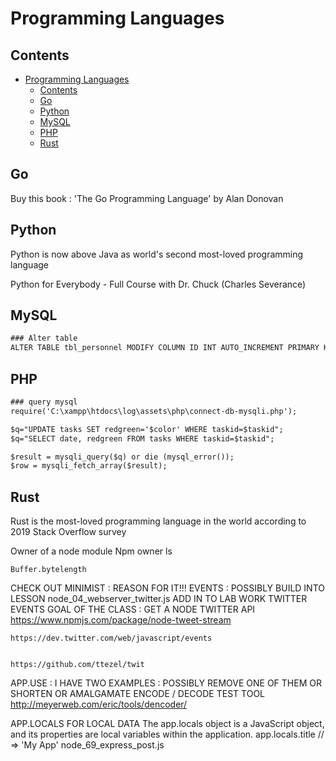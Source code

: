 # Programming Languages

## Contents

- [Programming Languages](#programming-languages)
	- [Contents](#contents)
	- [Go](#go)
	- [Python](#python)
	- [MySQL](#mysql)
	- [PHP](#php)
	- [Rust](#rust)


## Go

Buy this book : 'The Go Programming Language' by Alan Donovan

## Python

Python is now above Java as world's second most-loved programming language

Python for Everybody - Full Course with Dr. Chuck (Charles Severance)

## MySQL

```xml
### Alter table
ALTER TABLE tbl_personnel MODIFY COLUMN ID INT AUTO_INCREMENT PRIMARY KEY
```

## PHP

```xml
### query mysql
require('C:\xampp\htdocs\log\assets\php\connect-db-mysqli.php'); 

$q="UPDATE tasks SET redgreen='$color' WHERE taskid=$taskid"; 
$q="SELECT date, redgreen FROM tasks WHERE taskid=$taskid";

$result = mysqli_query($q) or die (mysql_error()); 
$row = mysqli_fetch_array($result);
```

## Rust

Rust is the most-loved programming language in the world according to 2019 Stack Overflow survey





	

 
 
 
 
 
 
	
	
	
	
	
	
	
	
	
	
	
	
	
	
	
		

	
	
	
	
	
	
	
	
	
	
	
	
	
	
	
	
	
	
	
	
	
	
	
	
	
	
	
	
	
	
	
	
	
	
	
	
	
	
	
	
	
	
	

	
	
	
	
	
	
	
	
	
	
	
	
	
	
	
	
	
	
	
	
	
	
	
	
	
	
	
	
	
	
	
	
	
	
	
	
	
	
	
	
	
	
	
	
	
	
	
	





	
	
	
Owner of a node module
	Npm owner ls <modulename>
	
	
	
	Buffer.bytelength
	
	
	
CHECK OUT MINIMIST : REASON FOR IT!!!
EVENTS : POSSIBLY BUILD INTO LESSON
	node_04_webserver_twitter.js
ADD IN TO LAB WORK
TWITTER EVENTS
	GOAL OF THE CLASS : GET A NODE TWITTER API
	https://www.npmjs.com/package/node-tweet-stream
	
	
	https://dev.twitter.com/web/javascript/events
	
	
	https://github.com/ttezel/twit
	
	
	
	
APP.USE : I HAVE TWO EXAMPLES : POSSIBLY REMOVE ONE OF THEM OR SHORTEN OR AMALGAMATE
ENCODE / DECODE TEST TOOL 
	http://meyerweb.com/eric/tools/dencoder/
	
APP.LOCALS  FOR LOCAL DATA 
	The app.locals object is a JavaScript object, and its properties are local variables within the application.
	app.locals.title
	// => 'My App'
			node_69_express_post.js 
			
			
				
		 


	
		
	





 

